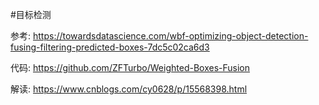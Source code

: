#目标检测 

参考: <https://towardsdatascience.com/wbf-optimizing-object-detection-fusing-filtering-predicted-boxes-7dc5c02ca6d3>

代码: <https://github.com/ZFTurbo/Weighted-Boxes-Fusion>

解读: https://www.cnblogs.com/cy0628/p/15568398.html